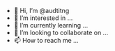 - 👋 Hi, I’m @audtitng
- 👀 I’m interested in ...
- 🌱 I’m currently learning ...
- 💞️ I’m looking to collaborate on ...
- 📫 How to reach me ...

<!---
audtitng/audtitng is a ✨ special ✨ repository because its `README.md` (this file) appears on your GitHub profile.
You can click the Preview link to take a look at your changes.
--->
